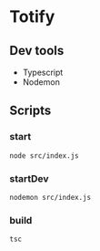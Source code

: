 # Totify

## Dev tools

* Typescript
* Nodemon

## Scripts

### start

```
node src/index.js
```

### startDev

```
nodemon src/index.js
```

### build

```
tsc
```

